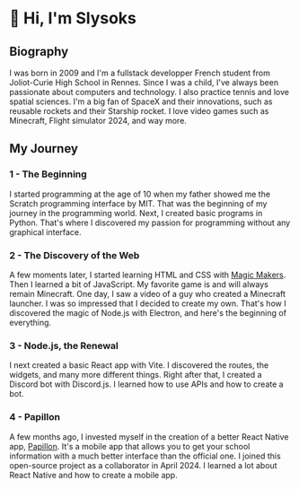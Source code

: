 # 👋 Hi, I'm Slysoks

## Biography
I was born in 2009 and I'm a fullstack developper French student from Joliot-Curie High School in Rennes. Since I was a child, I've always been passionate about computers and technology. I also practice tennis and love spatial sciences. I'm a big fan of SpaceX and their innovations, such as reusable rockets and their Starship rocket. I love video games such as Minecraft, Flight simulator 2024, and way more.

## My Journey

### 1 - The Beginning
I started programming at the age of 10 when my father showed me the Scratch programming interface by MIT. That was the beginning of my journey in the programming world. Next, I created basic programs in Python. That's where I discovered my passion for programming without any graphical interface.

### 2 - The Discovery of the Web
A few moments later, I started learning HTML and CSS with [Magic Makers](https://www.magicmakers.fr/). Then I learned a bit of JavaScript. My favorite game is and will always remain Minecraft. One day, I saw a video of a guy who created a Minecraft launcher. I was so impressed that I decided to create my own. That's how I discovered the magic of Node.js with Electron, and here's the beginning of everything.

### 3 - Node.js, the Renewal
I next created a basic React app with Vite. I discovered the routes, the widgets, and many more different things. Right after that, I created a Discord bot with Discord.js. I learned how to use APIs and how to create a bot.

### 4 - Papillon
A few months ago, I invested myself in the creation of a better React Native app, [Papillon](https://github.com/PapillonApp/Papillon). It's a mobile app that allows you to get your school information with a much better interface than the official one. I joined this open-source project as a collaborator in April 2024. I learned a lot about React Native and how to create a mobile app.

